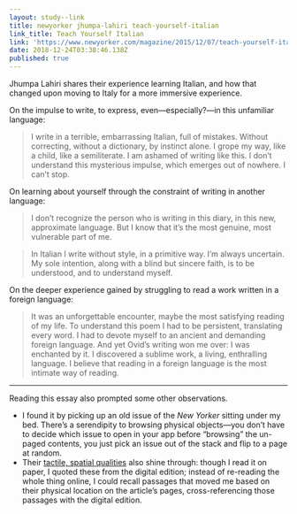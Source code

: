 ```yaml
---
layout: study--link
title: newyorker jhumpa-lahiri teach-yourself-italian
link_title: Teach Yourself Italian
link: 'https://www.newyorker.com/magazine/2015/12/07/teach-yourself-italian'
date: 2018-12-24T03:38:46.138Z
published: true
---
```

Jhumpa Lahiri shares their experience learning Italian, and how that changed upon moving to Italy for a more immersive experience.

On the impulse to write, to express, even—especially?—in this unfamiliar language:

> I write in a terrible, embarrassing Italian, full of mistakes. Without correcting, without a dictionary, by instinct alone. I grope my way, like a child, like a semiliterate. I am ashamed of writing like this. I don’t understand this mysterious impulse, which emerges out of nowhere. I can’t stop.

On learning about yourself through the constraint of writing in another language:

> I don’t recognize the person who is writing in this diary, in this new, approximate language. But I know that it’s the most genuine, most vulnerable part of me.

> In Italian I write without style, in a primitive way. I’m always uncertain. My sole intention, along with a blind but sincere faith, is to be understood, and to understand myself.

On the deeper experience gained by struggling to read a work written in a foreign language:

> It was an unforgettable encounter, maybe the most satisfying reading of my life. To understand this poem I had to be persistent, translating every word. I had to devote myself to an ancient and demanding foreign language. And yet Ovid’s writing won me over: I was enchanted by it. I discovered a sublime work, a living, enthralling language. I believe that reading in a foreign language is the most intimate way of reading.

***

Reading this essay also prompted some other observations.

* I found it by picking up an old issue of the _New Yorker_ sitting under my bed. There’s a serendipity to browsing physical objects—you don’t have to decide which issue to open in your app before “browsing” the un-paged contents, you just pick an issue out of the stack and flip to a page at random.
* Their [tactile, spatial qualities](https://lucascherkewski.com/links/2018/12/17/10-00-theguardian-maryannewolf-skim-reading/) also shine through: though I read it on paper, I quoted these from the digital edition; instead of re-reading the whole thing online, I could recall passages that moved me based on their physical location on the article’s pages, cross-referencing those passages with the digital edition.
